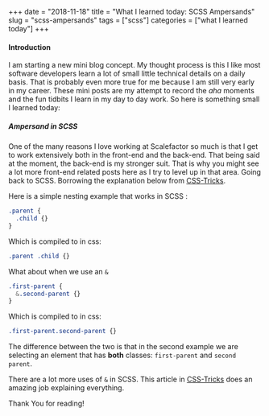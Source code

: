 +++
date = "2018-11-18"
title = "What I learned today: SCSS Ampersands"
slug = "scss-ampersands" 
tags = ["scss"]
categories = ["what I learned today"]
+++


#### Introduction

I am starting a new mini blog concept. My thought process is this I like most software developers learn a lot of small little technical details on a daily basis. That is probably even more true for me because I am still very early in my career. These mini posts are my attempt to record the *aha* moments and the fun tidbits I learn in my day to day work. So here is something small I learned today:

##### Ampersand in SCSS

One of the many reasons I love working at Scalefactor so much is that I get to work extensively both in the front-end and the back-end. That being said at the moment, the back-end is my stronger suit. That is why you might see a lot more front-end related posts here as I try to level up in that area. Going back to SCSS. Borrowing the explanation below from [CSS-Tricks](https://css-tricks.com/the-sass-ampersand/). 

Here is a simple nesting example that works in SCSS :
 
```css
.parent {
  .child {}
}
```
Which is compiled to in css:

```css
.parent .child {}
```

What about when we use an `&`

```css
.first-parent {
  &.second-parent {}
}
```
Which is compiled to in css:

```css
.first-parent.second-parent {}
```

The difference between the two is that in the second example we are selecting an element that has **both** classes: `first-parent` and `second parent`.

There are a lot more uses of `&` in SCSS. This article in [CSS-Tricks](https://css-tricks.com/the-sass-ampersand/) does an amazing job explaining everything. 

Thank You for reading!